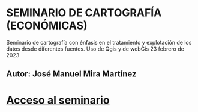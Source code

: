 # SEMINARIO DE CARTOGRAFÍA (ECONÓMICAS)
Seminario de cartografía con énfasis en el tratamiento y explotación de los datos desde diferentes fuentes. Uso de Qgis y de webGis
23 febrero de 2023
## Autor: José Manuel Mira Martínez
# [Acceso al seminario](seminario.md)

